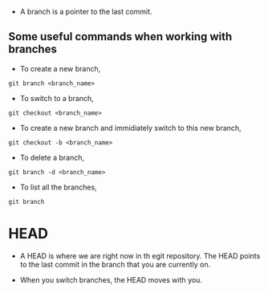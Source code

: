 * A branch is a pointer to the last commit. 

## Some useful commands when working with branches ##

* To create a new branch,

```
git branch <branch_name>
```

* To switch to a branch,

```
git checkout <branch_name>
```

* To create a new branch and immidiately switch to this new branch,

```
git checkout -b <branch_name>
```

* To delete a branch,

```
git branch -d <branch_name>
```

* To list all the branches,

```
git branch
```



# HEAD #

* A HEAD is where we are right now in th egit repository. The HEAD points to the last commit in the branch that you are currently on. 

* When you switch branches, the HEAD moves with you. 
